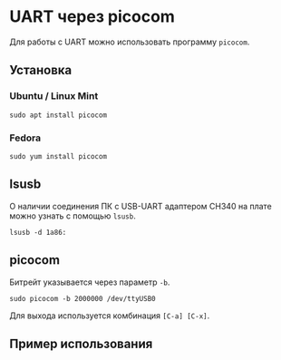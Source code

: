 # UART через picocom

Для работы с UART можно использовать программу `picocom`.

## Установка

### Ubuntu / Linux Mint

```
sudo apt install picocom
```

### Fedora

```
sudo yum install picocom
```

## lsusb

О наличии соединения ПК с USB-UART адаптером CH340 на плате можно узнать с помощью `lsusb`.

```
lsusb -d 1a86:
```

## picocom

Битрейт указывается через параметр `-b`.

```
sudo picocom -b 2000000 /dev/ttyUSB0
```

Для выхода используется комбинация `[C-a] [C-x]`.

## Пример использования

<script src="https://asciinema.org/a/706694.js" id="asciicast-706694" async="true"></script>
